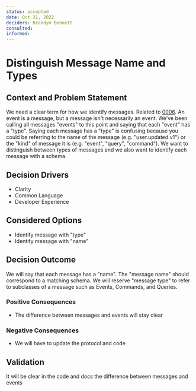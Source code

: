 ```yaml
---
status: accepted
date: Oct 31, 2022
deciders: Brandyn Bennett
consulted:
informed:
---
```

# Distinguish Message Name and Types

## Context and Problem Statement

We need a clear term for how we identify messages. Related to [0006](0006-distinguish-events-and-messages.md). An event is a message, but a message isn't necessarily an event. We've been calling all messages "events" to this point and saying that each "event" has a "type". Saying each message has a "type" is confusing because you could be referring to the name of the message (e.g. "user.updated.v1") or the "kind" of message it is (e.g. "event", "query", "command"). We want to distinguish between types of messages and we also want to identify each message with a schema.

## Decision Drivers

* Clarity
* Common Language
* Developer Experience

## Considered Options

* Identify message with "type"
* Identify message with "name"

## Decision Outcome

We will say that each message has a "name". The "message name" should correspond to a matching schema. We will reserve "message type" to refer to subclasses of a message such as Events, Commands, and Queries.

### Positive Consequences

* The difference between messages and events will stay clear

### Negative Consequences

* We will have to update the protocol and code

## Validation

It will be clear in the code and docs the difference between messages and events